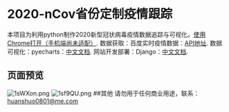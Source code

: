 # 2020-nCov省份定制疫情跟踪
本项目为利用python制作2020新型冠状病毒疫情数据追踪与可视化。[使用Chrome打开（手机端尚未适配）](http://120.55.96.4:8000/index.html/). 
数据获取：百度实时疫情数据：[API地址](https://service-nxxl1y2s-1252957949.gz.apigw.tencentcs.com/release/newpneumonia). 
数据可视化：pyecharts：[中文文档](https://pyecharts.org/#/zh-cn/intro). 
网站开发部署：Django：[中文文档](https://docs.djangoproject.com/en/3.0/). 
## 页面预览
![1sWXon.png](https://s2.ax1x.com/2020/02/05/1sWXon.png)
![1sf9QU.png](https://s2.ax1x.com/2020/02/05/1sf9QU.png)
##其他
请勿用于任何商业用途，联系：huanshuo0801@me.com


